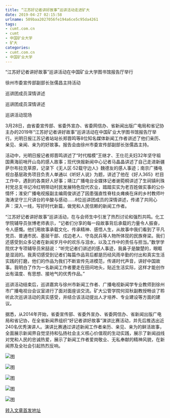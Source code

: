 ```yaml
---
title: “江苏好记者讲好故事”巡讲活动走进矿大
date: 2019-04-27 02:15:58
urlname: 509baa2027056fe194a6ce5c95da4261
tags: 
- cumt.com.cn
- cumt
- 中国矿业大学
- 矿大
categories:
- cumt.com.cn
- 中国矿业大学
---
```


“江苏好记者讲好故事”巡讲活动在中国矿业大学图书馆报告厅举行

徐州市委宣传部副部长张儒昌主持活动

巡讲团成员深情讲述

巡讲团成员深情讲述

巡讲活动现场

3月28日，由省委宣传部、省委外宣办、省委网信办、省新闻出版广电局和省记协主办的2019年“江苏好记者讲好故事”巡讲活动在中国矿业大学图书馆报告厅举行。光明日报江苏记者站站长郑晋鸣等8位知名媒体新闻工作者讲述了他们亲历、亲见、亲闻、亲为的好故事。报告会由徐州市委宣传部副部长张儒昌主持。

活动中，光明日报记者郑晋鸣讲述了“时代楷模”王继才、王仕花夫妇32年坚守祖国黄海前哨开山岛的感人故事；现代快报新闻中心记者马晶晶讲述了自己走进新疆萨尔布拉克草原，记录下《无人区·52载守边人》魏德友的感人事迹；南京广播电视台基层政务项目负责人单通以《听好人说》为题，讲述了他在《好人365》栏目工作中，遇到的各类好人好事；靖江广播电台全媒体记者谢菀桐讲述了生祠镇利珠村党总支书记冷红明带动村民发展特色现代农业，踏踏实实为老百姓做实事的公仆情怀；淮安广播电视报副主编周俊讲述了因患强直性脊柱炎瘫痪在床的乡村教师叶海涛坚守三尺讲台的辛酸与感动……8位巡讲团成员的深情讲述，传递了共同心声：深入一线，写好时代新篇，做党和人民信赖的新闻工作者。

“江苏好记者讲好故事”巡讲活动，在与会师生中引发了热烈讨论和强烈共鸣。化工学院辅导员张博老师表示，“记者们分享的每一段故事背后承载的力量令人振奋，令人感慨。他们用故事承载文化、传承精神、感悟人生，从故事中我们看到了平凡党员、普通市民、基层干部、戍边老人、守岛民兵等人物所体现的民族脊梁。我们还感受到众多记者在新闻岁月中的欢乐与泪水，以及工作中的责任与担当。”数学学院优才专项辅导员宋喆说：“听完记者们讲述的感人事迹，我鼻子是酸楚的，眼眶是湿润的。我真切感受到记者们每篇作品背后都是历经风雨辛勤的付出和真实生活实践的打磨，他们的作品为我们不断宣传先进模范，传递时代声音，讲好中国故事。我明白了作为一名新闻工作者要走在田间地头，贴近生活实际，这样才能创作出有温度、有思想、接地气的优秀作品。”

巡讲活动结束后，巡讲嘉宾与徐州市新闻工作者、广播电视新闻学专业教师到徐州市广播电视台会议室进行了面对面座谈交流。矿大公管学院何双秋副教授畅谈了聆听此次巡讲活动的真实感受，并结合该活动提出人才培养、专业建设等方面的建议。

据悉，从2014年开始，省委宣传部、省委外宣办、省委网信办、省新闻出版广电局和省记协，在全省新闻界组织“好记者讲好故事”演讲比赛活动，并先后推选出近240名优秀演讲人。演讲比赛通过讲述新闻工作者亲历、亲见、亲为的鲜活故事，全面展示新闻界自觉坚持和弘扬社会主义核心价值观的生动实践，展示了新闻战线对党和人民的忠诚热爱，展示了新闻工作者爱岗敬业、无私奉献的精神风貌，在新闻界及全社会引起热烈反响。

![图](http://xwzx.cumt.edu.cn/_upload/article/images/63/ff/156f7ecd4de8a9add12911d950e8/1399dc99-0c72-4d8c-8e44-bd6ce7a4d623.jpg)

![图](http://xwzx.cumt.edu.cn/_upload/article/images/63/ff/156f7ecd4de8a9add12911d950e8/542a1393-6b21-4f1b-911d-1c9a4eb96d25.jpg)

![图](http://xwzx.cumt.edu.cn/_upload/article/images/63/ff/156f7ecd4de8a9add12911d950e8/85861bd3-c0dd-43b5-a5b9-c8464b5d3ef1.jpg)

![图](http://xwzx.cumt.edu.cn/_upload/article/images/63/ff/156f7ecd4de8a9add12911d950e8/eaf09759-f20c-4879-9ed3-bd56d41e34de.jpg)

![图](http://xwzx.cumt.edu.cn/_upload/article/images/63/ff/156f7ecd4de8a9add12911d950e8/5f4ee5eb-7e48-4e9f-84a1-f457dd383748.jpg)

[转入文章首发地址](http://xwzx.cumt.edu.cn/e4/40/c513a517184/page.htm)